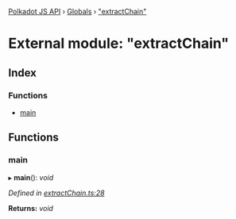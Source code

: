 [Polkadot JS API](../README.md) › [Globals](../globals.md) › ["extractChain"](_extractchain_.md)

# External module: "extractChain"

## Index

### Functions

* [main](_extractchain_.md#main)

## Functions

###  main

▸ **main**(): *void*

*Defined in [extractChain.ts:28](https://github.com/polkadot-js/api/blob/dcf053633/packages/typegen/src/extractChain.ts#L28)*

**Returns:** *void*

